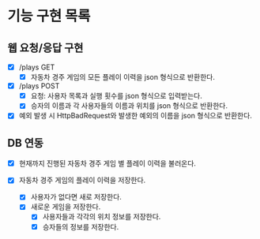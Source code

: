 # 기능 구현 목록

## 웹 요청/응답 구현

  - [x] /plays GET
    - [x] 자동차 경주 게임의 모든 플레이 이력을 json 형식으로 반환한다.
  - [x] /plays POST
    - [x] 요청: 사용자 목록과 실행 횟수를 json 형식으로 입력받는다.
    - [x] 승자의 이름과 각 사용자들의 이름과 위치를 json 형식으로 반환한다.
  - [x] 예외 발생 시 HttpBadRequest와 발생한 예외의 이름을  json 형식으로 반환한다.

## DB 연동

  - [x] 현재까지 진행된 자동차 경주 게임 별 플레이 이력을 불러온다.

  - [x] 자동차 경주 게임의 플레이 이력을 저장한다.
    - [x] 사용자가 없다면 새로 저장한다.
    - [x] 새로운 게임을 저장한다.
      - [x] 사용자들과 각각의 위치 정보를 저장한다.
      - [x] 승자들의 정보를 저장한다.
